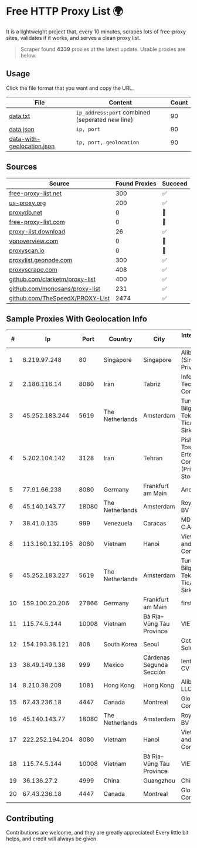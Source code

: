 
# Free HTTP Proxy List 🌍

It is a lightweight project that, every 10 minutes, scrapes lots of free-proxy sites, validates if it works, and serves a clean proxy list.


> Scraper found **4339** proxies at the latest update. Usable proxies are below.

## Usage

Click the file format that you want and copy the URL.


|File|Content|Count|
|----|-------|-----|
|[data.txt](https://raw.githubusercontent.com/themiralay/Proxy-List-World/master/data.txt)|`ip_address:port` combined (seperated new line)|90|
|[data.json](https://raw.githubusercontent.com/themiralay/Proxy-List-World/master/data.json)|`ip, port`|90|
|[data-with-geolocation.json](https://raw.githubusercontent.com/themiralay/Proxy-List-World/master/data-with-geolocation.json)|`ip, port, geolocation`|90|

## Sources

|Source|Found Proxies|Succeed|
|------|-------------|-------|
|[free-proxy-list.net](https://free-proxy-list.net)|300|✅|
|[us-proxy.org](https://www.us-proxy.org)|200|✅|
|[proxydb.net](http://proxydb.net)|0|🚫|
|[free-proxy-list.com](https://free-proxy-list.com/?page=&port=&type%5B%5D=http&type%5B%5D=https&up_time=0&search=Search)|0|🚫|
|[proxy-list.download](https://www.proxy-list.download/HTTP)|26|✅|
|[vpnoverview.com](https://vpnoverview.com/privacy/anonymous-browsing/free-proxy-servers)|0|🚫|
|[proxyscan.io](https://www.proxyscan.io)|0|🚫|
|[proxylist.geonode.com](https://proxylist.geonode.com/api/proxy-list?limit=300&page=1&sort_by=lastChecked&sort_type=desc&protocols=http,https)|300|✅|
|[proxyscrape.com](https://api.proxyscrape.com/v2/?request=displayproxies&protocol=http&timeout=10000&country=all&ssl=all&anonymity=all)|408|✅|
|[github.com/clarketm/proxy-list](https://raw.githubusercontent.com/clarketm/proxy-list/master/proxy-list-raw.txt)|400|✅|
|[github.com/monosans/proxy-list](https://raw.githubusercontent.com/monosans/proxy-list/main/proxies/http.txt)|231|✅|
|[github.com/TheSpeedX/PROXY-List](https://raw.githubusercontent.com/TheSpeedX/PROXY-List/master/http.txt)|2474|✅|


## Sample Proxies With Geolocation Info

|#|Ip|Port|Country|City|Internet Service Provider|
|-|--|----|-------|----|-------------------------|
|1|8.219.97.248|80|Singapore|Singapore|Alibaba Cloud (Singapore) Private Limited|
|2|2.186.116.14|8080|Iran|Tabriz|Information Technology Company|
|3|45.252.183.244|5619|The Netherlands|Amsterdam|Turunc Smart Bilgisayar Teknoloji Ve Dis Ticaret Limited Sirketi|
|4|5.202.104.142|3128|Iran|Tehran|Pishgaman Toseeh Ertebatat Company (Private Joint Stock)|
|5|77.91.66.238|8080|Germany|Frankfurt am Main|Andrii Hrosh|
|6|45.140.143.77|18080|The Netherlands|Amsterdam|RoyaleHosting BV|
|7|38.41.0.135|999|Venezuela|Caracas|MDS TELECOM C.A.|
|8|113.160.132.195|8080|Vietnam|Hanoi|VietNam Post and Telecom Corporation|
|9|45.252.183.227|5619|The Netherlands|Amsterdam|Turunc Smart Bilgisayar Teknoloji Ve Dis Ticaret Limited Sirketi|
|10|159.100.20.206|27866|Germany|Frankfurt am Main|firstcolo GmbH|
|11|115.74.5.144|10008|Vietnam|Bà Rịa–Vũng Tàu Province|VIETELxdsl|
|12|154.193.38.121|808|South Korea|Seoul|Octopus Web Solution Inc|
|13|38.49.149.138|999|Mexico|Cárdenas Segunda Sección|Ientc S De RL De CV|
|14|8.210.38.209|1081|Hong Kong|Hong Kong|Alibaba.com LLC|
|15|67.43.236.18|4447|Canada|Montreal|GloboTech Communications|
|16|45.140.143.77|18080|The Netherlands|Amsterdam|RoyaleHosting BV|
|17|222.252.194.204|8080|Vietnam|Hanoi|VietNam Post and Telecom Corporation|
|18|115.74.5.144|10008|Vietnam|Bà Rịa–Vũng Tàu Province|VIETELxdsl|
|19|36.136.27.2|4999|China|Guangzhou|China Mobile|
|20|67.43.236.18|4447|Canada|Montreal|GloboTech Communications|



## Contributing

Contributions are welcome, and they are greatly appreciated! Every
little bit helps, and credit will always be given.

